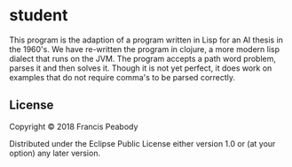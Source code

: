# student
This program is the adaption of a program written in Lisp for an AI thesis in the 1960's. We have re-written the program in clojure, a more modern lisp dialect that runs on the JVM. The program accepts a path word problem, parses it and then solves it. Though it is not yet perfect, it does work on examples that do not require comma's to be parsed correctly. 

## License

Copyright © 2018 Francis Peabody

Distributed under the Eclipse Public License either version 1.0 or (at
your option) any later version.
